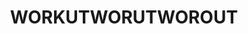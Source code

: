 ---
ee_id: '4491'
site: '1'
type: '2'
long_id: 2020-004 WORKUTWORUTWOROUT
url: 2020-004-workutworutworout
title: WORKUTWORUTWOROUT
year: '2020'
medium: IQDemy Premium UV ink on IKEA LINNMON table tops
commission:
add_credit:
dims: 78.75 x 94.5
pitch:
ps:
live_url:
related:
youtube:
imgs: workutworutworout-2020-004-db-ih--D6cD.jpg
subheading:
year2: '2020'
download:
add_credits:
related_code:
layout: things-i-made
---